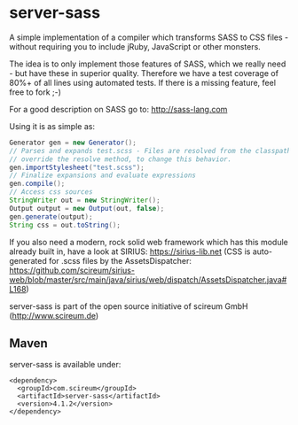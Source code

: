 server-sass
======

A simple implementation of a compiler which transforms SASS to CSS files - without requiring you to include jRuby,
JavaScript or other monsters.

The idea is to only implement those features of SASS, which we really need - but have these in superior quality.
Therefore we have a test coverage of 80%+ of all lines using automated tests. If there is a missing feature,
feel free to fork ;-)

For a good description on SASS go to: http://sass-lang.com

Using it is as simple as:

```java
Generator gen = new Generator();
// Parses and expands test.scss - Files are resolved from the classpath, subclass Generator and
// override the resolve method, to change this behavior.
gen.importStylesheet("test.scss");
// Finalize expansions and evaluate expressions
gen.compile();
// Access css sources
StringWriter out = new StringWriter();
Output output = new Output(out, false);
gen.generate(output);
String css = out.toString();
```
If you also need a modern, rock solid web framework which has this module already built in, have
a look at SIRIUS: https://sirius-lib.net (CSS is auto-generated for .scss files by the AssetsDispatcher: https://github.com/scireum/sirius-web/blob/master/src/main/java/sirius/web/dispatch/AssetsDispatcher.java#L168)

server-sass is part of the open source initiative of scireum GmbH (http://www.scireum.de)

## Maven

server-sass is available under:

    <dependency>
      <groupId>com.scireum</groupId>
      <artifactId>server-sass</artifactId>
      <version>4.1.2</version>
    </dependency>
